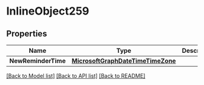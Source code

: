 # InlineObject259

## Properties

Name | Type | Description | Notes
------------ | ------------- | ------------- | -------------
**NewReminderTime** | [**MicrosoftGraphDateTimeTimeZone**](microsoft.graph.dateTimeTimeZone.md) |  | [optional] 

[[Back to Model list]](../README.md#documentation-for-models) [[Back to API list]](../README.md#documentation-for-api-endpoints) [[Back to README]](../README.md)


